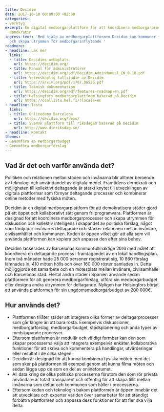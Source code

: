 ```yaml
---
title: Decidim
date: 2017-10-10 00:00:00 +02:00
categories:
- verktyg
excerpt: En digital medborgarplattform för att koordinera medborgarprocesser och fördjupa
  demokratin
ingress-text: 'Med hjälp av medborgarplattformen Decidim kan kommuner faciltera medborgarprocesser
  och skapa utrymmen för medborgarinflytande '
readmore:
- headline: Läs mer
  links:
  - title: Decidims webbplats
    url: https://decidim.org/
  - title: Manual för administratörer
    url: https://decidim.org/pdf/Decidim_AdminManual_EN_0.10.pdf
  - title: Vetenskaplig fallstudie av Decidim
    url: https://arxiv.org/pdf/1707.06526.pdf
  - title: Teknisk dokumentation
    url: https://decidim.org/pdf/features-roadmap-en.pdf
  - title: Helsingfors medborgarplattform baserad på Decidim
    url: https://osallistu.hel.fi/?locale=en
- headline: Testa
  links:
  - title: Onlinedemo Barcelona
    url: https://decidim.org/demo/
  - title: Svensk plattform till riksdagen baserad på Decidim
    url: http://www.dinriksdag.se/
- headline: Kontakt
themes:
- Genomföra en medborgarbudget
- Genomföra medborgarförslag
---
```


## Vad är det och varför använda det?
Politiken och relationen mellan staden och invånarna blir alltmer beroende av teknologi och användandet av digitala medel. Framtidens demokrati och möjligheten till kollektivt deltagande är starkt knytet till utvecklingen av digitala plattformar som förnyar deltagande processer och kombinerar online metoder med fysiska möten. 

Decidim är en digital medborgarplattform för att demokratisera städer gjord på ett öppet och kollaborativt sätt genom fri programvara. Plattformen är designad för att koordinera medborgarprocesser och skapa utrymmen för diskussion och kollektiv intelligens i skapandet av politiska förslag, något som fördjupar invånares deltagande och stärker relationen mellan invånare, civilsamhället och kommunen. Koden är öppen vilket gör att alla som vill använda plattformen kan kopiera och anpassa den efter sina behov. 

Decidim lanserades av Barcelonas kommunfullmäktige 2016 med målet att koordinera en deltagande process i framtagandet av en lokal handlingsplan. Inom två månader hade 25 000 personer registrerat sig, 10 860 förslag lämnades in, 410 möten hölls och över 160 000 röster samlades in. Detta möjliggjorde ett samarbete och en mötesplats mellan invånare, civilsamhälle och Barcelonas stad. Flertal andra städer i Spanien använde sedan plattformen för att generera medborgarförslag, utföra sin medborgarbudget eller designa andra utrymmen för deltagande. Nyligen har Helsingfors börjat att använda plattformen för sin ungdomsmedborgarbudget av 200 000€.

## Hur används det?
* Plattformen tillåter städer att integrera olika former av deltagarprocesser som går längre än att bara rösta. Exempelvis diskussioner, medborgarförslag, medborgarbudget, stadsplanering och anda typer av medskapande processer.
* Eftersom plattformen är modulär och väldigt formbar kan den som skapar processerna välja att integrera exempelvis enkäter, kollaborativa funktioner för att skriva och kommentera på handlingar, utvärderingar eller resultat i de olika stegen.
* Decidim är designad för att kunna kombinera fysiska möten med det som sker på plattformen till exempel genom att kunna filma möten och sedan lägga upp de som en del av onlineforumet.
* All data kring de olika politiska processerna förutom den som rör privata användare är totalt transparent och offentlig för att skapa tillit mellan invånarna som deltar och kommunen som håller i processerna.
* Eftersom koden och teknologin bakom plattformen är öppen innebär det att utvecklare och experter världen över samarbetar för att ständigt förbättra plattformen och anpassa dess funktioner för att fler ska vilja delta.
